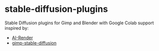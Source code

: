 # stable-diffusion-plugins
Stable Diffusion plugins for Gimp and Blender with Google Colab support inspired by:
- [AI-Render](https://github.com/benrugg/AI-Render)
- [gimp-stable-diffusion](https://github.com/blueturtleai/gimp-stable-diffusion)
